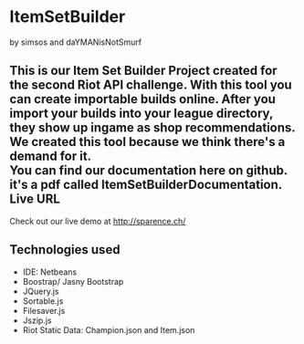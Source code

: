 # ItemSetBuilder

by simsos and daYMANisNotSmurf
<br>

This is our Item Set Builder Project created for the second Riot API challenge.
With this tool you can create importable builds online.
After you import your builds into your league directory, they show up ingame as shop recommendations.<br>
We created this tool because we think there's a demand for it. <br>You can find our documentation here on github. it's a pdf called ItemSetBuilderDocumentation.<br> 
Live URL
----
Check out our live demo at http://sparence.ch/




Technologies used
----
* IDE: Netbeans
* Boostrap/ Jasny Bootstrap
* JQuery.js
* Sortable.js
* Filesaver.js 
* Jszip.js
* Riot Static Data: Champion.json and Item.json

